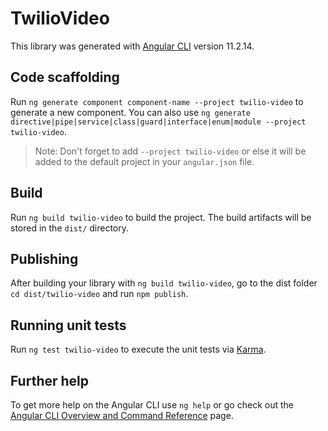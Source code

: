 # TwilioVideo

This library was generated with [Angular CLI](https://github.com/angular/angular-cli) version 11.2.14.

## Code scaffolding

Run `ng generate component component-name --project twilio-video` to generate a new component. You can also use `ng generate directive|pipe|service|class|guard|interface|enum|module --project twilio-video`.
> Note: Don't forget to add `--project twilio-video` or else it will be added to the default project in your `angular.json` file. 

## Build

Run `ng build twilio-video` to build the project. The build artifacts will be stored in the `dist/` directory.

## Publishing

After building your library with `ng build twilio-video`, go to the dist folder `cd dist/twilio-video` and run `npm publish`.

## Running unit tests

Run `ng test twilio-video` to execute the unit tests via [Karma](https://karma-runner.github.io).

## Further help

To get more help on the Angular CLI use `ng help` or go check out the [Angular CLI Overview and Command Reference](https://angular.io/cli) page.
